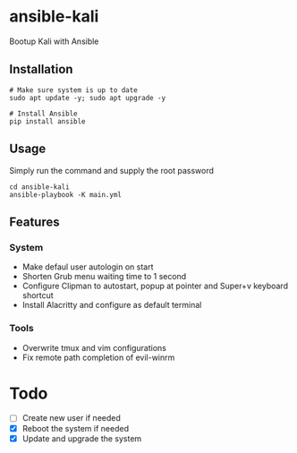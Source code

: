 
# ansible-kali

Bootup Kali with Ansible


## Installation

```shell
# Make sure system is up to date
sudo apt update -y; sudo apt upgrade -y

# Install Ansible
pip install ansible 
```


## Usage

Simply run the command and supply the root password
```shell
cd ansible-kali
ansible-playbook -K main.yml
```


## Features

### System

- Make defaul user autologin on start
- Shorten Grub menu waiting time to 1 second
- Configure Clipman to autostart, popup at pointer and Super+v keyboard shortcut
- Install Alacritty and configure as default terminal


### Tools

- Overwrite tmux and vim configurations
- Fix remote path completion of evil-winrm

# Todo
- [ ] Create new user if needed
- [X] Reboot the system if needed
- [X] Update and upgrade the system

